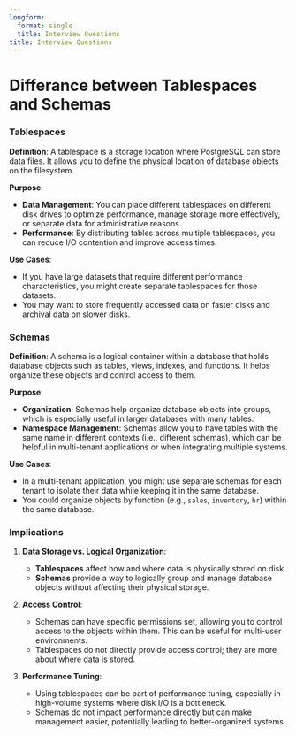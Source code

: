 ```yaml
---
longform:
  format: single
  title: Interview Questions
title: Interview Questions
---
```

# Differance between Tablespaces and Schemas

### Tablespaces

**Definition**: A tablespace is a storage location where PostgreSQL can store data files. It allows you to define the physical location of database objects on the filesystem.

**Purpose**:

- **Data Management**: You can place different tablespaces on different disk drives to optimize performance, manage storage more effectively, or separate data for administrative reasons.
- **Performance**: By distributing tables across multiple tablespaces, you can reduce I/O contention and improve access times.

**Use Cases**:

- If you have large datasets that require different performance characteristics, you might create separate tablespaces for those datasets.
- You may want to store frequently accessed data on faster disks and archival data on slower disks.

### Schemas

**Definition**: A schema is a logical container within a database that holds database objects such as tables, views, indexes, and functions. It helps organize these objects and control access to them.

**Purpose**:

- **Organization**: Schemas help organize database objects into groups, which is especially useful in larger databases with many tables.
- **Namespace Management**: Schemas allow you to have tables with the same name in different contexts (i.e., different schemas), which can be helpful in multi-tenant applications or when integrating multiple systems.

**Use Cases**:

- In a multi-tenant application, you might use separate schemas for each tenant to isolate their data while keeping it in the same database.
- You could organize objects by function (e.g., `sales`, `inventory`, `hr`) within the same database.

### Implications

1. **Data Storage vs. Logical Organization**:
    
    - **Tablespaces** affect how and where data is physically stored on disk.
    - **Schemas** provide a way to logically group and manage database objects without affecting their physical storage.
2. **Access Control**:
    
    - Schemas can have specific permissions set, allowing you to control access to the objects within them. This can be useful for multi-user environments.
    - Tablespaces do not directly provide access control; they are more about where data is stored.
3. **Performance Tuning**:
    
    - Using tablespaces can be part of performance tuning, especially in high-volume systems where disk I/O is a bottleneck.
    - Schemas do not impact performance directly but can make management easier, potentially leading to better-organized systems.